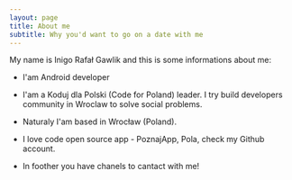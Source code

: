 ```yaml
---
layout: page
title: About me
subtitle: Why you'd want to go on a date with me
---
```


My name is Inigo Rafał Gawlik and this is some informations about me:

 - I'am Android developer
 - I'am a Koduj dla Polski (Code for Poland) leader. I try build developers community in Wroclaw to solve social problems.
 - Naturaly I'am based in Wrocław (Poland).
 - I love code open source app - PoznajApp, Pola, check my Github account.

 - In foother you have chanels to cantact with me!
